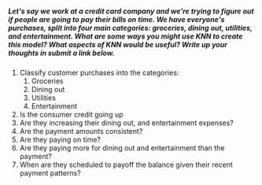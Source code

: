 ##### Let's say we work at a credit card company and we're trying to figure out if people are going to pay their bills on time. We have everyone's purchases, split into four main categories: groceries, dining out, utilities, and entertainment. What are some ways you might use KNN to create this model? What aspects of KNN would be useful? Write up your thoughts in submit a link below.  

1. Classify customer purchases into the categories:  
    1. Groceries
    1. Dining out
    1. Utilities
    1. Entertainment
1. Is the consumer credit going up
1. Are they increasing their dining out, and entertainment expenses?
1. Are the payment amounts consistent?
1. Are they paying on time?
1. Are they paying more for dining out and entertainment than the payment?
1. When are they scheduled to payoff the balance given their recent payment patterns?
